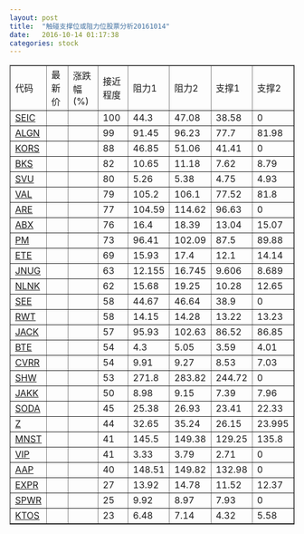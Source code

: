 ```yaml
---
layout: post
title:  "触碰支撑位或阻力位股票分析20161014"
date:   2016-10-14 01:17:38
categories: stock
---
```

<script type="text/javascript">
var stockList = []
stockList.push('gb_seic');
stockList.push('gb_algn');
stockList.push('gb_kors');
stockList.push('gb_bks');
stockList.push('gb_svu');
stockList.push('gb_val');
stockList.push('gb_are');
stockList.push('gb_abx');
stockList.push('gb_pm');
stockList.push('gb_ete');
stockList.push('gb_jnug');
stockList.push('gb_nlnk');
stockList.push('gb_see');
stockList.push('gb_rwt');
stockList.push('gb_jack');
stockList.push('gb_bte');
stockList.push('gb_cvrr');
stockList.push('gb_shw');
stockList.push('gb_jakk');
stockList.push('gb_soda');
stockList.push('gb_z');
stockList.push('gb_mnst');
stockList.push('gb_vip');
stockList.push('gb_aap');
stockList.push('gb_expr');
stockList.push('gb_spwr');
stockList.push('gb_ktos');
</script>
<table border="1">
 <tr>
 <td>代码</td>
 <td>最新价</td>
 <td>涨跌幅(%)</td>
 <td>接近程度</td>
 <td>阻力1</td>
 <td>阻力2</td>
 <td>支撑1</td>
 <td>支撑2</td>
</tr>
  <tr id="seic" class="red">
  <td><a href="http://stock.finance.sina.com.cn/usstock/quotes/SEIC.html" target="_blank">SEIC</a></td><td></td><td></td><td>100</td><td>44.3</td><td>47.08</td><td>38.58</td><td>0</td></tr>
  <tr id="algn" class="red">
  <td><a href="http://stock.finance.sina.com.cn/usstock/quotes/ALGN.html" target="_blank">ALGN</a></td><td></td><td></td><td>99</td><td>91.45</td><td>96.23</td><td>77.7</td><td>81.98</td></tr>
  <tr id="kors" class="red">
  <td><a href="http://stock.finance.sina.com.cn/usstock/quotes/KORS.html" target="_blank">KORS</a></td><td></td><td></td><td>88</td><td>46.85</td><td>51.06</td><td>41.41</td><td>0</td></tr>
  <tr id="bks" class="red">
  <td><a href="http://stock.finance.sina.com.cn/usstock/quotes/BKS.html" target="_blank">BKS</a></td><td></td><td></td><td>82</td><td>10.65</td><td>11.18</td><td>7.62</td><td>8.79</td></tr>
  <tr id="svu" class="green">
  <td><a href="http://stock.finance.sina.com.cn/usstock/quotes/SVU.html" target="_blank">SVU</a></td><td></td><td></td><td>80</td><td>5.26</td><td>5.38</td><td>4.75</td><td>4.93</td></tr>
  <tr id="val" class="green">
  <td><a href="http://stock.finance.sina.com.cn/usstock/quotes/VAL.html" target="_blank">VAL</a></td><td></td><td></td><td>79</td><td>105.2</td><td>106.1</td><td>77.52</td><td>81.8</td></tr>
  <tr id="are" class="red">
  <td><a href="http://stock.finance.sina.com.cn/usstock/quotes/ARE.html" target="_blank">ARE</a></td><td></td><td></td><td>77</td><td>104.59</td><td>114.62</td><td>96.63</td><td>0</td></tr>
  <tr id="abx" class="red">
  <td><a href="http://stock.finance.sina.com.cn/usstock/quotes/ABX.html" target="_blank">ABX</a></td><td></td><td></td><td>76</td><td>16.4</td><td>18.39</td><td>13.04</td><td>15.07</td></tr>
  <tr id="pm" class="red">
  <td><a href="http://stock.finance.sina.com.cn/usstock/quotes/PM.html" target="_blank">PM</a></td><td></td><td></td><td>73</td><td>96.41</td><td>102.09</td><td>87.5</td><td>89.88</td></tr>
  <tr id="ete" class="red">
  <td><a href="http://stock.finance.sina.com.cn/usstock/quotes/ETE.html" target="_blank">ETE</a></td><td></td><td></td><td>69</td><td>15.93</td><td>17.4</td><td>12.1</td><td>14.14</td></tr>
  <tr id="jnug" class="red">
  <td><a href="http://stock.finance.sina.com.cn/usstock/quotes/JNUG.html" target="_blank">JNUG</a></td><td></td><td></td><td>63</td><td>12.155</td><td>16.745</td><td>9.606</td><td>8.689</td></tr>
  <tr id="nlnk" class="red">
  <td><a href="http://stock.finance.sina.com.cn/usstock/quotes/NLNK.html" target="_blank">NLNK</a></td><td></td><td></td><td>62</td><td>15.68</td><td>19.25</td><td>10.28</td><td>12.65</td></tr>
  <tr id="see" class="red">
  <td><a href="http://stock.finance.sina.com.cn/usstock/quotes/SEE.html" target="_blank">SEE</a></td><td></td><td></td><td>58</td><td>44.67</td><td>46.64</td><td>38.9</td><td>0</td></tr>
  <tr id="rwt" class="red">
  <td><a href="http://stock.finance.sina.com.cn/usstock/quotes/RWT.html" target="_blank">RWT</a></td><td></td><td></td><td>58</td><td>14.15</td><td>14.28</td><td>13.22</td><td>13.23</td></tr>
  <tr id="jack" class="red">
  <td><a href="http://stock.finance.sina.com.cn/usstock/quotes/JACK.html" target="_blank">JACK</a></td><td></td><td></td><td>57</td><td>95.93</td><td>102.63</td><td>86.52</td><td>86.85</td></tr>
  <tr id="bte" class="red">
  <td><a href="http://stock.finance.sina.com.cn/usstock/quotes/BTE.html" target="_blank">BTE</a></td><td></td><td></td><td>54</td><td>4.3</td><td>5.05</td><td>3.59</td><td>4.01</td></tr>
  <tr id="cvrr" class="green">
  <td><a href="http://stock.finance.sina.com.cn/usstock/quotes/CVRR.html" target="_blank">CVRR</a></td><td></td><td></td><td>54</td><td>9.91</td><td>9.27</td><td>8.53</td><td>7.03</td></tr>
  <tr id="shw" class="red">
  <td><a href="http://stock.finance.sina.com.cn/usstock/quotes/SHW.html" target="_blank">SHW</a></td><td></td><td></td><td>53</td><td>271.8</td><td>283.82</td><td>244.72</td><td>0</td></tr>
  <tr id="jakk" class="green">
  <td><a href="http://stock.finance.sina.com.cn/usstock/quotes/JAKK.html" target="_blank">JAKK</a></td><td></td><td></td><td>50</td><td>8.98</td><td>9.15</td><td>7.39</td><td>7.96</td></tr>
  <tr id="soda" class="red">
  <td><a href="http://stock.finance.sina.com.cn/usstock/quotes/SODA.html" target="_blank">SODA</a></td><td></td><td></td><td>45</td><td>25.38</td><td>26.93</td><td>23.41</td><td>22.33</td></tr>
  <tr id="z" class="red">
  <td><a href="http://stock.finance.sina.com.cn/usstock/quotes/Z.html" target="_blank">Z</a></td><td></td><td></td><td>44</td><td>32.65</td><td>35.24</td><td>26.15</td><td>23.995</td></tr>
  <tr id="mnst" class="green">
  <td><a href="http://stock.finance.sina.com.cn/usstock/quotes/MNST.html" target="_blank">MNST</a></td><td></td><td></td><td>41</td><td>145.5</td><td>149.38</td><td>129.25</td><td>135.8</td></tr>
  <tr id="vip" class="green">
  <td><a href="http://stock.finance.sina.com.cn/usstock/quotes/VIP.html" target="_blank">VIP</a></td><td></td><td></td><td>41</td><td>3.33</td><td>3.79</td><td>2.71</td><td>0</td></tr>
  <tr id="aap" class="red">
  <td><a href="http://stock.finance.sina.com.cn/usstock/quotes/AAP.html" target="_blank">AAP</a></td><td></td><td></td><td>40</td><td>148.51</td><td>149.82</td><td>132.98</td><td>0</td></tr>
  <tr id="expr" class="green">
  <td><a href="http://stock.finance.sina.com.cn/usstock/quotes/EXPR.html" target="_blank">EXPR</a></td><td></td><td></td><td>27</td><td>13.92</td><td>14.78</td><td>11.52</td><td>12.37</td></tr>
  <tr id="spwr" class="green">
  <td><a href="http://stock.finance.sina.com.cn/usstock/quotes/SPWR.html" target="_blank">SPWR</a></td><td></td><td></td><td>25</td><td>9.92</td><td>8.97</td><td>7.93</td><td>0</td></tr>
  <tr id="ktos" class="red">
  <td><a href="http://stock.finance.sina.com.cn/usstock/quotes/KTOS.html" target="_blank">KTOS</a></td><td></td><td></td><td>23</td><td>6.48</td><td>7.14</td><td>4.32</td><td>5.58</td></tr>
</table>

